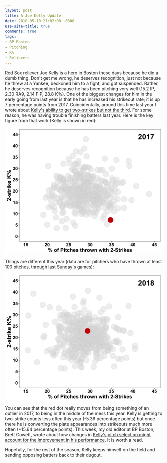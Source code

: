 ```yaml
---
layout: post
title: A Joe Kelly Update
date: 2018-05-10 21:02:00 -0300
use-site-title: true
comments: true
tags:
- BP Boston
- Pitching
- K%
- Relievers
---
```


Red Sox reliever Joe Kelly is a hero in Boston these days because he did a dumb thing. Don't get me wrong, he deserves recognition, just not because he threw at a Yankee, beckoned him to a fight, and got suspended. Rather, he deserves recognition because he has been pitching very well (15.2 IP, 2.30 RA9, 2.14 FIP, 28.8 K%). One of the biggest changes for him in the early going from last year is that he has increased his strikeout rate; it is up 7 percentage points from 2017. Coincidentally, around this time last year I wrote about <a href = "https://www.cteeter.ca/blog/2017-05-12-pitching-two-strikes-no-strikeouts/" target = "_blank"> Kelly's ability to get two-strikes but not the third</a>. For some reason, he was having trouble finishing batters last year. Here is the key figure from that work (Kelly is shown in red):

![Fig1a_2strikePercent_x_2strikeKpercent_2017](/img/posts/20180510/Fig1a_2strikePercent_x_2strikeKpercent_2017.png)

Things are different this year (data are for pitchers who have thrown at least 100 pitches, through last Sunday's games):

![Fig1b_2strikePercent_x_2strikeKpercent_2018](/img/posts/20180510/Fig1b_2strikePercent_x_2strikeKpercent_2018.png)

You can see that the red dot really moves from being something of an outlier in 2017, to being in the middle of the mess this year. Kelly is getting to two-strike counts less often this year (-5.36 percentage points) but once there he is converting the plate appearances into strikeouts much more often (+15.64 percentage points). This week, my old editor at BP Boston, Brett Cowett, wrote about how changes in <a href = "http://boston.locals.baseballprospectus.com/2018/05/08/joe-kelly-learned-to-finish/" target = "_blank"> Kelly's pitch selection might account for the improvement in his performance</a>. It is worth a read. 

Hopefully, for the rest of the season, Kelly keeps himself on the field and sending opposing batters back to their dugout.